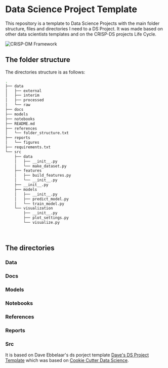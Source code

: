 # Data Science Project Template

This repository is a template to Data Science Projects with the main folder structure, files and directories I need to a DS Project. It was made based on other data scientists templates and on the CRISP-DS projects Life Cycle.

<img src="https://www.proglobalbusinesssolutions.com/wp-content/uploads/2017/12/data-mining.jpg" alt="CRISP-DM Framework"/>

<br>

## The folder structure
The directories structure is as follows:

```bash
.
├── data
│   ├── external
│   ├── interim
│   ├── processed
│   └── raw
├── docs
├── models
├── notebooks
├── README.md
├── references
│   └── folder_structure.txt
├── reports
│   └── figures
├── requirements.txt
└── src
    ├── data
    │   ├── __init__.py
    │   └── make_dataset.py
    ├── features
    │   ├── build_features.py
    │   └── __init__.py
    ├── __init__.py
    ├── models
    │   ├── __init__.py
    │   ├── predict_model.py
    │   └── train_model.py
    └── visualization
        ├── __init__.py
        ├── plot_settings.py
        └── visualize.py
```
<br>

## The directories
### Data

### Docs

### Models

### Notebooks

### References

### Reports

### Src




It is based on Dave Ebbelaar's ds porject template [Dave's DS Project Template](https://github.com/daveebbelaar/data-science-template) which was based on 
[Cookie Cutter Data Science](https://drivendata.github.io/cookiecutter-data-science/).
